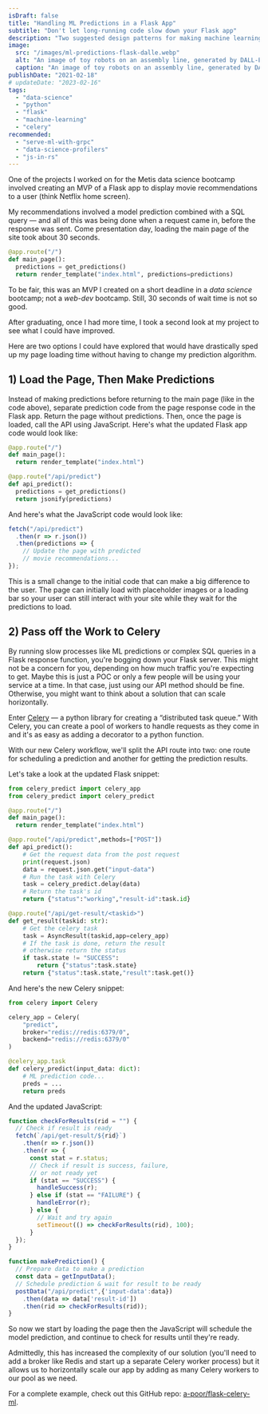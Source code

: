 ```yaml
---
isDraft: false
title: "Handling ML Predictions in a Flask App"
subtitle: "Don't let long-running code slow down your Flask app"
description: "Two suggested design patterns for making machine learning predictions (or handling other long-running tasks) in Flask apps by adding API routes and Celery."
image:
  src: "/images/ml-predictions-flask-dalle.webp"
  alt: "An image of toy robots on an assembly line, generated by DALL-E."
  caption: "An image of toy robots on an assembly line, generated by DALL-E."
publishDate: "2021-02-18"
# updateDate: "2023-02-16"
tags:
  - "data-science"
  - "python"
  - "flask"
  - "machine-learning"
  - "celery"
recommended:
  - "serve-ml-with-grpc"
  - "data-science-profilers"
  - "js-in-rs"
---
```


One of the projects I worked on for the Metis data science bootcamp involved creating an MVP of a Flask app to display movie recommendations to a user (think Netflix home screen).

My recommendations involved a model prediction combined with a SQL query — and all of this was being done when a request came in, before the response was sent. Come presentation day, loading the main page of the site took about 30 seconds.

```py
@app.route("/")
def main_page():
  predictions = get_predictions()
  return render_template("index.html", predictions=predictions) 
```

To be fair, this was an MVP I created on a short deadline in a _data science_ bootcamp; not a _web-dev_ bootcamp. Still, 30 seconds of wait time is not so good.

After graduating, once I had more time, I took a second look at my project to see what I could have improved.

Here are two options I could have explored that would have drastically sped up my page loading time without having to change my prediction algorithm.

## 1) Load the Page, Then Make Predictions

Instead of making predictions before returning to the main page (like in the code above), separate prediction code from the page response code in the Flask app. Return the page without predictions. Then, once the page is loaded, call the API using JavaScript. Here's what the updated Flask app code would look like:

```py
@app.route("/")
def main_page():
  return render_template("index.html")

@app.route("/api/predict")
def api_predict():
  predictions = get_predictions()
  return jsonify(predictions)
```

And here's what the JavaScript code would look like:

```js
fetch("/api/predict")
  .then(r => r.json())
  .then(predictions => {
    // Update the page with predicted
    // movie recommendations...
});
```

This is a small change to the initial code that can make a big difference to the user. The page can initially load with placeholder images or a loading bar so your user can still interact with your site while they wait for the predictions to load.

## 2) Pass off the Work to Celery

By running slow processes like ML predictions or complex SQL queries in a Flask response function, you're bogging down your Flask server. This might not be a concern for you, depending on how much traffic you're expecting to get. Maybe this is just a POC or only a few people will be using your service at a time. In that case, just using our API method should be fine. Otherwise, you might want to think about a solution that can scale horizontally.

Enter [Celery](https://docs.celeryproject.org/en/stable) — a python library for creating a “distributed task queue.” With Celery, you can create a pool of workers to handle requests as they come in and it's as easy as adding a decorator to a python function.

With our new Celery workflow, we'll split the API route into two: one route for scheduling a prediction and another for getting the prediction results.

Let's take a look at the updated Flask snippet:

```py
from celery_predict import celery_app
from celery_predict import celery_predict

@app.route("/")
def main_page():
  return render_template("index.html")

@app.route("/api/predict",methods=["POST"])
def api_predict():
    # Get the request data from the post request
    print(request.json)
    data = request.json.get("input-data")
    # Run the task with Celery
    task = celery_predict.delay(data)
    # Return the task's id
    return {"status":"working","result-id":task.id}

@app.route("/api/get-result/<taskid>")
def get_result(taskid: str):
    # Get the celery task
    task = AsyncResult(taskid,app=celery_app)
    # If the task is done, return the result
    # otherwise return the status
    if task.state != "SUCCESS":
        return {"status":task.state}
    return {"status":task.state,"result":task.get()} 
```

And here's the new Celery snippet:

```py
from celery import Celery

celery_app = Celery(
    "predict",
    broker="redis://redis:6379/0",
    backend="redis://redis:6379/0"
)

@celery_app.task
def celery_predict(input_data: dict):
    # ML prediction code...
    preds = ...
    return preds
```

And the updated JavaScript:

```js
function checkForResults(rid = "") {
  // Check if result is ready
  fetch(`/api/get-result/${rid}`)
    .then(r => r.json())
    .then(r => {
      const stat = r.status;
      // Check if result is success, failure,
      // or not ready yet
      if (stat == "SUCCESS") {
        handleSuccess(r);
      } else if (stat == "FAILURE") {
        handleError(r);
      } else {
        // Wait and try again
        setTimeout(() => checkForResults(rid), 100);
      }
  });
}

function makePrediction() {
  // Prepare data to make a prediction
  const data = getInputData();
  // Schedule prediction & wait for result to be ready
  postData("/api/predict",{'input-data':data})
    .then(data => data['result-id'])
    .then(rid => checkForResults(rid));	
}
```

So now we start by loading the page then the JavaScript will schedule the model prediction, and continue to check for results until they're ready.

Admittedly, this has increased the complexity of our solution (you'll need to add a broker like Redis and start up a separate Celery worker process) but it allows us to horizontally scale our app by adding as many Celery workers to our pool as we need.

For a complete example, check out this GitHub repo: [a-poor/flask-celery-ml](https://github.com/a-poor/flask-celery-ml).

